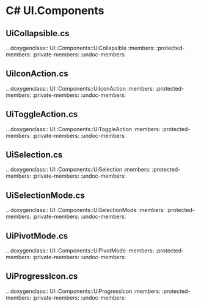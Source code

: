# C# UI.Components

## UiCollapsible.cs

.. doxygenclass:: UI::Components::UiCollapsible
   :members:
   :protected-members:
   :private-members:
   :undoc-members:

## UiIconAction.cs

.. doxygenclass:: UI::Components::UiIconAction
   :members:
   :protected-members:
   :private-members:
   :undoc-members:

## UiToggleAction.cs

.. doxygenclass:: UI::Components::UiToggleAction
   :members:
   :protected-members:
   :private-members:
   :undoc-members:

## UiSelection.cs

.. doxygenclass:: UI::Components::UiSelection
   :members:
   :protected-members:
   :private-members:
   :undoc-members:

## UiSelectionMode.cs

.. doxygenclass:: UI::Components::UiSelectionMode
   :members:
   :protected-members:
   :private-members:
   :undoc-members:

## UiPivotMode.cs

.. doxygenclass:: UI::Components::UiPivotMode
   :members:
   :protected-members:
   :private-members:
   :undoc-members:

## UiProgressIcon.cs

.. doxygenclass:: UI::Components::UiProgressIcon
   :members:
   :protected-members:
   :private-members:
   :undoc-members: